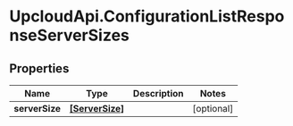 # UpcloudApi.ConfigurationListResponseServerSizes

## Properties
Name | Type | Description | Notes
------------ | ------------- | ------------- | -------------
**serverSize** | [**[ServerSize]**](ServerSize.md) |  | [optional] 


